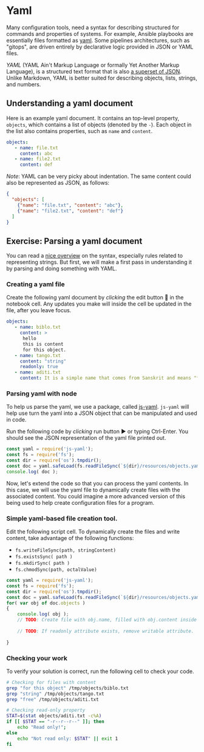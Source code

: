 <!--
setup:
  local:
    cwd: .
-->

# Yaml

Many configuration tools, need a syntax for describing structured for commands and properties of systems. For example, Ansible playbooks are essentially files formatted as [yaml](http://docs.ansible.com/ansible/YAMLSyntax.html). Some pipelines architectures, such as "gitops", are driven entirely by declarative logic provided in JSON or YAML files.

_YAML_ (YAML Ain't Markup Language or formally Yet Another Markup Language), is a structured text format that is also [a superset of JSON](https://stackoverflow.com/questions/1726802/what-is-the-difference-between-yaml-and-json/1729545#1729545). Unlike Markdown, YAML is better suited for describing objects, lists, strings, and numbers. 

## Understanding a yaml document

Here is an example yaml document. It contains an top-level property, `objects`, which contains a list of objects (denoted by the `-`). Each object in the list also contains properties, such as `name` and `content`.

```yaml
objects:
   - name: file.txt
     content: abc
   - name: file2.txt
     content: def
```

*Note*: YAML can be very picky about indentation.
The same content could also be represented as JSON, as follows:

```json
{ 
  "objects": [
    {"name": "file.txt", "content": "abc"}, 
    {"name": "file2.txt", "content": "def"}
  ]
}
```

## Exercise: Parsing a yaml document

You can read a [nice overview](https://docs.ansible.com/ansible/latest/reference_appendices/YAMLSyntax.html) on the syntax, especially rules related to representing strings. But first, we will make a first pass in understanding it by parsing and doing something with YAML. 

### Creating a yaml file

Create the following yaml document by *clicking* the edit button 📝 in the notebook cell. 
Any updates you make will inside the cell be updated in the file, after you leave focus.

```yaml |{type:'file', path: '/tmp/resources/objects.yaml'}
objects:
   - name: biblo.txt
     content: >
      hello
      this is content
      for this object.
   - name: tango.txt
     content: "string"
     readonly: true 
   - name: aditi.txt
     content: It is a simple name that comes from Sanskrit and means "free," "boundless," "unimpaired," or "entire."

```

### Parsing yaml with node

To help us parse the yaml, we use a package, called [js-yaml](https://github.com/nodeca/js-yaml]).
`js-yaml` will help use turn the yaml into a JSON object that can be manipulated and used in code.

Run the following code by *clicking* run button ▶️ or typing Ctrl-Enter. You should see the JSON representation of the yaml file printed out.

```js |{type:'script'}
const yaml = require('js-yaml');
const fs = require('fs');
const dir = require('os').tmpdir();
const doc = yaml.safeLoad(fs.readFileSync(`${dir}/resources/objects.yaml`, 'utf8'));
console.log( doc );
```

Now, let's extend the code so that you can process the yaml contents. In this case, we will use the yaml file to dynamically create files with the associated content. You could imagine a more advanced version of this being used to help create configuration files for a program.

### Simple yaml-based file creation tool.

Edit the following script cell. To dynamically create the files and write content, take advantage of the following functions:

* `fs.writeFileSync(path, stringContent)`
* `fs.existsSync( path )`
* `fs.mkdirSync( path )`
* `fs.chmodSync(path, octalValue)`

```js |{type:'script'}
const yaml = require('js-yaml');
const fs = require('fs');
const dir = require('os').tmpdir();
const doc = yaml.safeLoad(fs.readFileSync(`${dir}/resources/objects.yaml`, 'utf8'));
for( var obj of doc.objects )
{
    console.log( obj );
    // TODO: Create file with obj.name, filled with obj.content inside an "objects" directory.
  
    // TODO: If readonly attribute exists, remove writable attribute. 
   
}
```


### Checking your work

To verify your solution is correct, run the following cell to check your code.

```bash | {type: 'command', shell: 'bash'}
# Checking for files with content
grep "for this object" /tmp/objects/biblo.txt
grep "string" /tmp/objects/tango.txt
grep "free" /tmp/objects/aditi.txt

# Checking read-only property
STAT=$(stat objects/aditi.txt -c%A)
if [[ $STAT == "-r--r--r--" ]]; then
    echo "Read only!";
else
    echo "Not read only: $STAT" || exit 1
fi
```

